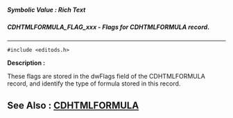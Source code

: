 ##### Symbolic Value : Rich Text
##### CDHTMLFORMULA_FLAG_xxx - Flags for CDHTMLFORMULA record.
---
```
#include <editods.h>
```
**Description :**

These flags are stored in the dwFlags field of the CDHTMLFORMULA record, and 
identify the type of formula stored in this record.

**See Also :**
[CDHTMLFORMULA](/domino-c-api-docs/reference/Data/CDHTMLFORMULA)
---
